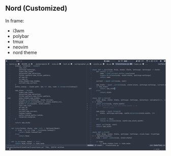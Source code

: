 ## Nord (Customized)

In frame:
- i3wm
- polybar
- tmux
- neovim
- nord theme

![](screenshots/nord-simple.png)
